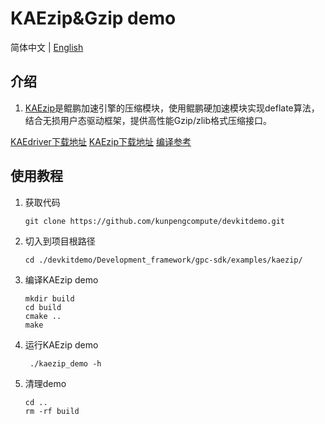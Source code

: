 # **KAEzip&Gzip demo**

简体中文 | [English](README_en.md)

## 介绍

1. [KAEzip](https://www.hikunpeng.com/document/detail/zh/kunpengaccel/compress/devg-kaezip/kunpengaccel_kaezip_0001.html)是鲲鹏加速引擎的压缩模块，使用鲲鹏硬加速模块实现deflate算法，结合无损用户态驱动框架，提供高性能Gzip/zlib格式压缩接口。

[KAEdriver下载地址](https://github.com/kunpengcompute/KAEdriver)
[KAEzip下载地址](https://github.com/kunpengcompute/KAEdriver)
[编译参考](https://github.com/kunpengcompute/KAEzip)

## 使用教程

1. 获取代码

   ```shell
   git clone https://github.com/kunpengcompute/devkitdemo.git
   ```

2. 切入到项目根路径

   ```shell
   cd ./devkitdemo/Development_framework/gpc-sdk/examples/kaezip/
   ```

3. 编译KAEzip demo

   ```shell
   mkdir build
   cd build
   cmake ..
   make
   ```

4. 运行KAEzip demo

   ```shell
    ./kaezip_demo -h
   ```

5. 清理demo

   ```shell
   cd ..
   rm -rf build
   ```

